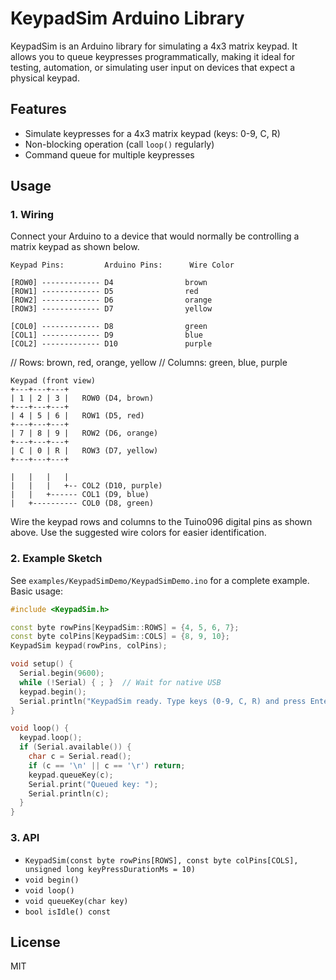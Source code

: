 # KeypadSim Arduino Library

KeypadSim is an Arduino library for simulating a 4x3 matrix keypad. It allows you to queue keypresses programmatically, making it ideal for testing, automation, or simulating user input on devices that expect a physical keypad.

## Features
- Simulate keypresses for a 4x3 matrix keypad (keys: 0-9, C, R)
- Non-blocking operation (call `loop()` regularly)
- Command queue for multiple keypresses

## Usage

### 1. Wiring
Connect your Arduino to a device that would normally be controlling a matrix keypad as shown below.

```
Keypad Pins:         Arduino Pins:      Wire Color

[ROW0] ------------- D4                brown
[ROW1] ------------- D5                red
[ROW2] ------------- D6                orange
[ROW3] ------------- D7                yellow

[COL0] ------------- D8                green
[COL1] ------------- D9                blue
[COL2] ------------- D10               purple
```

// Rows: brown, red, orange, yellow
// Columns: green, blue, purple

```
Keypad (front view)
+---+---+---+
| 1 | 2 | 3 |   ROW0 (D4, brown)
+---+---+---+
| 4 | 5 | 6 |   ROW1 (D5, red)
+---+---+---+
| 7 | 8 | 9 |   ROW2 (D6, orange)
+---+---+---+
| C | 0 | R |   ROW3 (D7, yellow)
+---+---+---+

|   |   |   |
|   |   |   +-- COL2 (D10, purple)
|   |   +------ COL1 (D9, blue)
|   +---------- COL0 (D8, green)
```

Wire the keypad rows and columns to the Tuino096 digital pins as shown above. Use the suggested wire colors for easier identification.

### 2. Example Sketch
See `examples/KeypadSimDemo/KeypadSimDemo.ino` for a complete example. Basic usage:

```cpp
#include <KeypadSim.h>

const byte rowPins[KeypadSim::ROWS] = {4, 5, 6, 7};
const byte colPins[KeypadSim::COLS] = {8, 9, 10};
KeypadSim keypad(rowPins, colPins);

void setup() {
  Serial.begin(9600);
  while (!Serial) { ; }  // Wait for native USB
  keypad.begin();
  Serial.println("KeypadSim ready. Type keys (0-9, C, R) and press Enter.");
}

void loop() {
  keypad.loop();
  if (Serial.available()) {
    char c = Serial.read();
    if (c == '\n' || c == '\r') return;
    keypad.queueKey(c);
    Serial.print("Queued key: ");
    Serial.println(c);
  }
}
```

### 3. API
- `KeypadSim(const byte rowPins[ROWS], const byte colPins[COLS], unsigned long keyPressDurationMs = 10)`
- `void begin()`
- `void loop()`
- `void queueKey(char key)`
- `bool isIdle() const`

## License
MIT